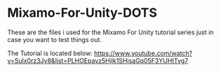 # Mixamo-For-Unity-DOTS

These are the files i used for the Mixamo For Unity tutorial series just in case you want to test things out.

The Tutorial is located below:
https://www.youtube.com/watch?v=Sulx0rz3Jy8&list=PLHOEpavz5Hjlk1SHjsaGq05F3YUHtTvg7
